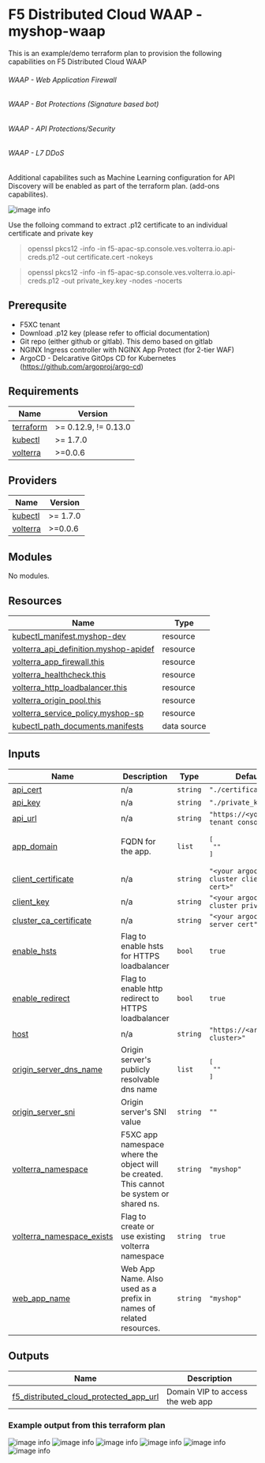 # F5 Distributed Cloud WAAP - myshop-waap
This is an example/demo terraform plan to provision the following capabilities on F5 Distributed Cloud WAAP
###### WAAP - Web Application Firewall
###### WAAP - Bot Protections (Signature based bot)
###### WAAP - API Protections/Security
###### WAAP - L7 DDoS 

Additional capabilites such as Machine Learning configuration for API Discovery will be enabled as part of the terraform plan. (add-ons capabilites).

![image info](images/page0.png)

Use the folloing command to extract .p12 certificate to an individual certificate and private key

> openssl pkcs12 -info -in f5-apac-sp.console.ves.volterra.io.api-creds.p12 -out certificate.cert -nokeys

> openssl pkcs12 -info -in f5-apac-sp.console.ves.volterra.io.api-creds.p12 -out private_key.key -nodes -nocerts




## Prerequsite
- F5XC tenant
- Download .p12 key (please refer to official documentation)
- Git repo (either github or gitlab). This demo based on gitlab
- NGINX Ingress controller with NGINX App Protect (for 2-tier WAF)
- ArgoCD - Delcarative GitOps CD for Kubernetes (https://github.com/argoproj/argo-cd)



<!-- BEGIN_TF_DOCS -->
## Requirements

| Name | Version |
|------|---------|
| <a name="requirement_terraform"></a> [terraform](#requirement\_terraform) | >= 0.12.9, != 0.13.0 |
| <a name="requirement_kubectl"></a> [kubectl](#requirement\_kubectl) | >= 1.7.0 |
| <a name="requirement_volterra"></a> [volterra](#requirement\_volterra) | >=0.0.6 |

## Providers

| Name | Version |
|------|---------|
| <a name="provider_kubectl"></a> [kubectl](#provider\_kubectl) | >= 1.7.0 |
| <a name="provider_volterra"></a> [volterra](#provider\_volterra) | >=0.0.6 |

## Modules

No modules.

## Resources

| Name | Type |
|------|------|
| [kubectl_manifest.myshop-dev](https://registry.terraform.io/providers/gavinbunney/kubectl/latest/docs/resources/manifest) | resource |
| [volterra_api_definition.myshop-apidef](https://registry.terraform.io/providers/volterraedge/volterra/latest/docs/resources/api_definition) | resource |
| [volterra_app_firewall.this](https://registry.terraform.io/providers/volterraedge/volterra/latest/docs/resources/app_firewall) | resource |
| [volterra_healthcheck.this](https://registry.terraform.io/providers/volterraedge/volterra/latest/docs/resources/healthcheck) | resource |
| [volterra_http_loadbalancer.this](https://registry.terraform.io/providers/volterraedge/volterra/latest/docs/resources/http_loadbalancer) | resource |
| [volterra_origin_pool.this](https://registry.terraform.io/providers/volterraedge/volterra/latest/docs/resources/origin_pool) | resource |
| [volterra_service_policy.myshop-sp](https://registry.terraform.io/providers/volterraedge/volterra/latest/docs/resources/service_policy) | resource |
| [kubectl_path_documents.manifests](https://registry.terraform.io/providers/gavinbunney/kubectl/latest/docs/data-sources/path_documents) | data source |

## Inputs

| Name | Description | Type | Default | Required |
|------|-------------|------|---------|:--------:|
| <a name="input_api_cert"></a> [api\_cert](#input\_api\_cert) | n/a | `string` | `"./certificate.cert"` | no |
| <a name="input_api_key"></a> [api\_key](#input\_api\_key) | n/a | `string` | `"./private_key.key"` | no |
| <a name="input_api_url"></a> [api\_url](#input\_api\_url) | n/a | `string` | `"https://<your tenant console>/api"` | no |
| <a name="input_app_domain"></a> [app\_domain](#input\_app\_domain) | FQDN for the app. | `list` | <pre>[<br>  "<your fqdn>"<br>]</pre> | no |
| <a name="input_client_certificate"></a> [client\_certificate](#input\_client\_certificate) | n/a | `string` | `"<your argocd cluster client cert>"` | no |
| <a name="input_client_key"></a> [client\_key](#input\_client\_key) | n/a | `string` | `"<your argocd cluster private key"` | no |
| <a name="input_cluster_ca_certificate"></a> [cluster\_ca\_certificate](#input\_cluster\_ca\_certificate) | n/a | `string` | `"<your argocd ca server cert"` | no |
| <a name="input_enable_hsts"></a> [enable\_hsts](#input\_enable\_hsts) | Flag to enable hsts for HTTPS loadbalancer | `bool` | `true` | no |
| <a name="input_enable_redirect"></a> [enable\_redirect](#input\_enable\_redirect) | Flag to enable http redirect to HTTPS loadbalancer | `bool` | `true` | no |
| <a name="input_host"></a> [host](#input\_host) | n/a | `string` | `"https://<argo cd cluster>"` | no |
| <a name="input_origin_server_dns_name"></a> [origin\_server\_dns\_name](#input\_origin\_server\_dns\_name) | Origin server's publicly resolvable dns name | `list` | <pre>[<br>  "<your backend>"<br>]</pre> | no |
| <a name="input_origin_server_sni"></a> [origin\_server\_sni](#input\_origin\_server\_sni) | Origin server's SNI value | `string` | `""` | no |
| <a name="input_volterra_namespace"></a> [volterra\_namespace](#input\_volterra\_namespace) | F5XC app namespace where the object will be created. This cannot be system or shared ns. | `string` | `"myshop"` | no |
| <a name="input_volterra_namespace_exists"></a> [volterra\_namespace\_exists](#input\_volterra\_namespace\_exists) | Flag to create or use existing volterra namespace | `string` | `true` | no |
| <a name="input_web_app_name"></a> [web\_app\_name](#input\_web\_app\_name) | Web App Name. Also used as a prefix in names of related resources. | `string` | `"myshop"` | no |

## Outputs

| Name | Description |
|------|-------------|
| <a name="output_f5_distributed_cloud_protected_app_url"></a> [f5\_distributed\_cloud\_protected\_app\_url](#output\_f5\_distributed\_cloud\_protected\_app\_url) | Domain VIP to access the web app |
<!-- END_TF_DOCS -->


### Example output from this terraform plan
![image info](images/page1.png)
![image info](images/page2.png)
![image info](images/page3.png)
![image info](images/page4.png)
![image info](images/page5.png)
![image info](images/page6.png)
